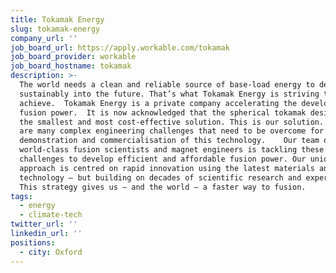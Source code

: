 ```yaml
---
title: Tokamak Energy
slug: tokamak-energy
company_url: ''
job_board_url: https://apply.workable.com/tokamak
job_board_provider: workable
job_board_hostname: tokamak
description: >-
  The world needs a clean and reliable source of base-load energy to develop
  sustainably into the future. That’s what Tokamak Energy is striving to
  achieve.  Tokamak Energy is a private company accelerating the development of
  fusion power.  It is now acknowledged that the spherical tokamak design offers
  the smallest and most cost-effective solution. This is our solution. Yet there
  are many complex engineering challenges that need to be overcome for
  demonstration and commercialisation of this technology.    Our team of
  world-class fusion scientists and magnet engineers is tackling these
  challenges to develop efficient and affordable fusion power. Our unique
  approach is centred on rapid innovation using the latest materials and
  technology – but building on decades of scientific research and experience.
  This strategy gives us – and the world – a faster way to fusion.
tags:
  - energy
  - climate-tech
twitter_url: ''
linkedin_url: ''
positions:
  - city: Oxford
---
```

